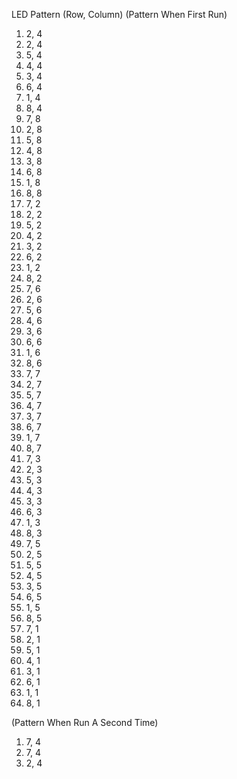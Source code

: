 LED Pattern
(Row, Column)
(Pattern When First Run)
1. 2, 4
2. 2, 4
3. 5, 4
4. 4, 4
5. 3, 4
6. 6, 4
7. 1, 4
8. 8, 4
9. 7, 8
10. 2, 8
11. 5, 8
12. 4, 8
13. 3, 8
14. 6, 8
15. 1, 8
16. 8, 8
17. 7, 2
18. 2, 2
19. 5, 2
20. 4, 2
21. 3, 2
22. 6, 2
23. 1, 2
24. 8, 2
25. 7, 6
26. 2, 6
27. 5, 6
28. 4, 6
29. 3, 6
30. 6, 6
31. 1, 6
32. 8, 6
33. 7, 7
34. 2, 7
35. 5, 7
36. 4, 7
37. 3, 7
38. 6, 7
39. 1, 7
40. 8, 7
41. 7, 3
42. 2, 3
43. 5, 3
44. 4, 3
45. 3, 3
46. 6, 3
47. 1, 3
48. 8, 3
49. 7, 5
50. 2, 5
51. 5, 5
52. 4, 5
53. 3, 5
54. 6, 5
55. 1, 5
56. 8, 5
57. 7, 1
58. 2, 1
59. 5, 1
60. 4, 1
61. 3, 1
62. 6, 1
63. 1, 1
64. 8, 1

(Pattern When Run A Second Time)
1. 7, 4
2. 7, 4
3. 2, 4
